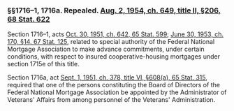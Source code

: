 ### §§1716–1, 1716a. Repealed. [Aug. 2, 1954, ch. 649, title II, §206, 68 Stat. 622](/statviewer.htm?volume=68&page=622) ###

Section 1716–1, acts [Oct. 30, 1951, ch. 642, 65 Stat. 599](/statviewer.htm?volume=65&page=599); [June 30, 1953, ch. 170, §14, 67 Stat. 125](/statviewer.htm?volume=67&page=125), related to special authority of the Federal National Mortgage Association to make advance commitments, under certain conditions, with respect to insured cooperative-housing mortgages under section 1715e of this title.

Section 1716a, act [Sept. 1, 1951, ch. 378, title VI, §608(a), 65 Stat. 315](/statviewer.htm?volume=65&page=315), required that one of the persons constituting the Board of Directors of the Federal National Mortgage Association be appointed by the Administrator of Veterans' Affairs from among personnel of the Veterans' Administration.